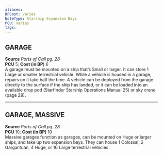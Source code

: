 ```yaml
---
aliases: 
BPCost: varies 
NoteType: Starship Expansion Bays
PCU: varies 
tags: 
---
```


## GARAGE

**Source** _Ports of Call pg. 28_  
**PCU** 5; **Cost (in BP)** 6  
A garage must be mounted on a ship that’s Small or larger. It can store 1 Large or smaller terrestrial vehicle. While a vehicle is housed in a garage, repairs on it take half the time. A vehicle can be deployed from the garage directly to the surface if the ship has landed, or it can be loaded into an available drop pod (Starfinder Starship Operations Manual 25) or sky crane (page 29).  

---

## GARAGE, MASSIVE

**Source** _Ports of Call pg. 28_  
**PCU** 10; **Cost (in BP)** 10  
Massive garages function as garages, can be mounted on Huge or larger ships, and take up two expansion bays. They can house 1 Colossal, 2 Gargantuan, 4 Huge, or 16 Large terrestrial vehicles.
